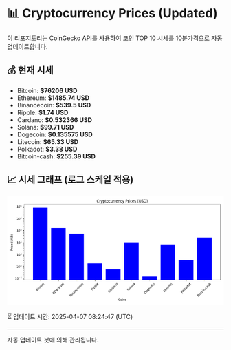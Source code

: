 
# 📊 Cryptocurrency Prices (Updated)

이 리포지토리는 CoinGecko API를 사용하여 코인 TOP 10 시세를 10분가격으로 자동 업데이트합니다.

## 💰 현재 시세
- Bitcoin: **$76206 USD**
- Ethereum: **$1485.74 USD**
- Binancecoin: **$539.5 USD**
- Ripple: **$1.74 USD**
- Cardano: **$0.532366 USD**
- Solana: **$99.71 USD**
- Dogecoin: **$0.135575 USD**
- Litecoin: **$65.33 USD**
- Polkadot: **$3.38 USD**
- Bitcoin-cash: **$255.39 USD**

## 📈 시세 그래프 (로그 스케일 적용)
![Crypto Prices](crypto_prices.png)

⏳ 업데이트 시간: 2025-04-07 08:24:47 (UTC)

---
자동 업데이트 봇에 의해 관리됩니다.
